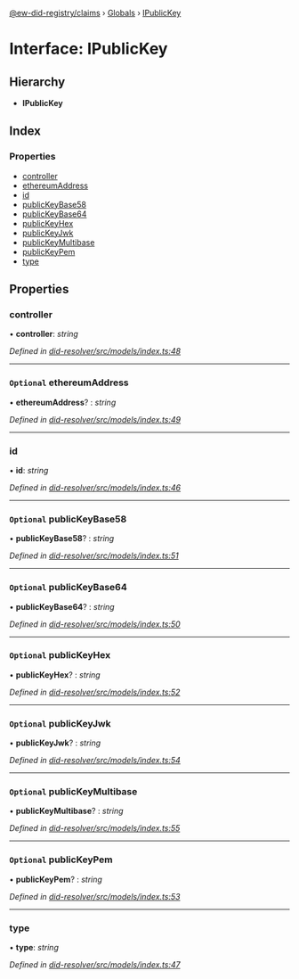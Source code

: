 [@ew-did-registry/claims](../README.md) › [Globals](../globals.md) › [IPublicKey](ipublickey.md)

# Interface: IPublicKey

## Hierarchy

* **IPublicKey**

## Index

### Properties

* [controller](ipublickey.md#controller)
* [ethereumAddress](ipublickey.md#optional-ethereumaddress)
* [id](ipublickey.md#id)
* [publicKeyBase58](ipublickey.md#optional-publickeybase58)
* [publicKeyBase64](ipublickey.md#optional-publickeybase64)
* [publicKeyHex](ipublickey.md#optional-publickeyhex)
* [publicKeyJwk](ipublickey.md#optional-publickeyjwk)
* [publicKeyMultibase](ipublickey.md#optional-publickeymultibase)
* [publicKeyPem](ipublickey.md#optional-publickeypem)
* [type](ipublickey.md#type)

## Properties

###  controller

• **controller**: *string*

*Defined in [did-resolver/src/models/index.ts:48](https://github.com/energywebfoundation/ew-did-registry/blob/bc732e8/packages/did-resolver/src/models/index.ts#L48)*

___

### `Optional` ethereumAddress

• **ethereumAddress**? : *string*

*Defined in [did-resolver/src/models/index.ts:49](https://github.com/energywebfoundation/ew-did-registry/blob/bc732e8/packages/did-resolver/src/models/index.ts#L49)*

___

###  id

• **id**: *string*

*Defined in [did-resolver/src/models/index.ts:46](https://github.com/energywebfoundation/ew-did-registry/blob/bc732e8/packages/did-resolver/src/models/index.ts#L46)*

___

### `Optional` publicKeyBase58

• **publicKeyBase58**? : *string*

*Defined in [did-resolver/src/models/index.ts:51](https://github.com/energywebfoundation/ew-did-registry/blob/bc732e8/packages/did-resolver/src/models/index.ts#L51)*

___

### `Optional` publicKeyBase64

• **publicKeyBase64**? : *string*

*Defined in [did-resolver/src/models/index.ts:50](https://github.com/energywebfoundation/ew-did-registry/blob/bc732e8/packages/did-resolver/src/models/index.ts#L50)*

___

### `Optional` publicKeyHex

• **publicKeyHex**? : *string*

*Defined in [did-resolver/src/models/index.ts:52](https://github.com/energywebfoundation/ew-did-registry/blob/bc732e8/packages/did-resolver/src/models/index.ts#L52)*

___

### `Optional` publicKeyJwk

• **publicKeyJwk**? : *string*

*Defined in [did-resolver/src/models/index.ts:54](https://github.com/energywebfoundation/ew-did-registry/blob/bc732e8/packages/did-resolver/src/models/index.ts#L54)*

___

### `Optional` publicKeyMultibase

• **publicKeyMultibase**? : *string*

*Defined in [did-resolver/src/models/index.ts:55](https://github.com/energywebfoundation/ew-did-registry/blob/bc732e8/packages/did-resolver/src/models/index.ts#L55)*

___

### `Optional` publicKeyPem

• **publicKeyPem**? : *string*

*Defined in [did-resolver/src/models/index.ts:53](https://github.com/energywebfoundation/ew-did-registry/blob/bc732e8/packages/did-resolver/src/models/index.ts#L53)*

___

###  type

• **type**: *string*

*Defined in [did-resolver/src/models/index.ts:47](https://github.com/energywebfoundation/ew-did-registry/blob/bc732e8/packages/did-resolver/src/models/index.ts#L47)*
